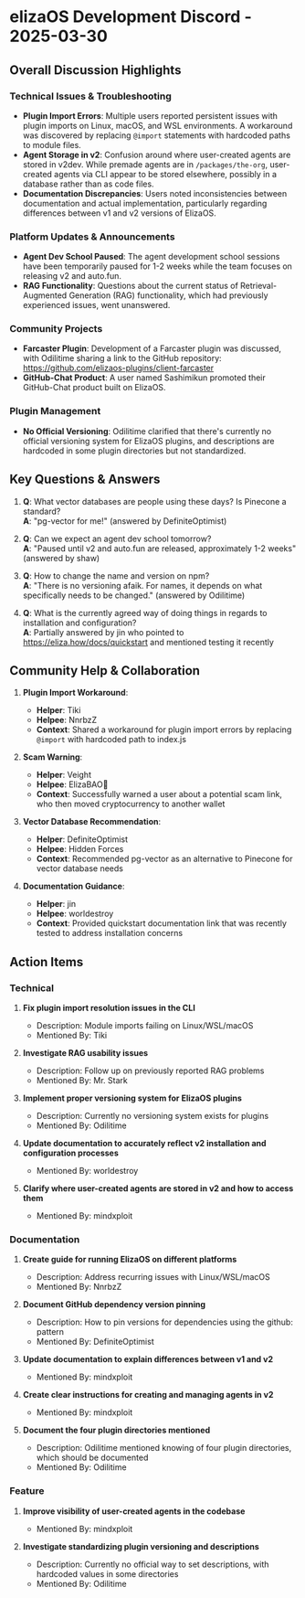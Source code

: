 # elizaOS Development Discord - 2025-03-30

## Overall Discussion Highlights

### Technical Issues & Troubleshooting
- **Plugin Import Errors**: Multiple users reported persistent issues with plugin imports on Linux, macOS, and WSL environments. A workaround was discovered by replacing `@import` statements with hardcoded paths to module files.
- **Agent Storage in v2**: Confusion around where user-created agents are stored in v2dev. While premade agents are in `/packages/the-org`, user-created agents via CLI appear to be stored elsewhere, possibly in a database rather than as code files.
- **Documentation Discrepancies**: Users noted inconsistencies between documentation and actual implementation, particularly regarding differences between v1 and v2 versions of ElizaOS.

### Platform Updates & Announcements
- **Agent Dev School Paused**: The agent development school sessions have been temporarily paused for 1-2 weeks while the team focuses on releasing v2 and auto.fun.
- **RAG Functionality**: Questions about the current status of Retrieval-Augmented Generation (RAG) functionality, which had previously experienced issues, went unanswered.

### Community Projects
- **Farcaster Plugin**: Development of a Farcaster plugin was discussed, with Odilitime sharing a link to the GitHub repository: https://github.com/elizaos-plugins/client-farcaster
- **GitHub-Chat Product**: A user named Sashimikun promoted their GitHub-Chat product built on ElizaOS.

### Plugin Management
- **No Official Versioning**: Odilitime clarified that there's currently no official versioning system for ElizaOS plugins, and descriptions are hardcoded in some plugin directories but not standardized.

## Key Questions & Answers

1. **Q**: What vector databases are people using these days? Is Pinecone a standard?  
   **A**: "pg-vector for me!" (answered by DefiniteOptimist)

2. **Q**: Can we expect an agent dev school tomorrow?  
   **A**: "Paused until v2 and auto.fun are released, approximately 1-2 weeks" (answered by shaw)

3. **Q**: How to change the name and version on npm?  
   **A**: "There is no versioning afaik. For names, it depends on what specifically needs to be changed." (answered by Odilitime)

4. **Q**: What is the currently agreed way of doing things in regards to installation and configuration?  
   **A**: Partially answered by jin who pointed to https://eliza.how/docs/quickstart and mentioned testing it recently

## Community Help & Collaboration

1. **Plugin Import Workaround**:
   - **Helper**: Tiki
   - **Helpee**: NnrbzZ
   - **Context**: Shared a workaround for plugin import errors by replacing `@import` with hardcoded path to index.js

2. **Scam Warning**:
   - **Helper**: Veight
   - **Helpee**: ElizaBAO🌟
   - **Context**: Successfully warned a user about a potential scam link, who then moved cryptocurrency to another wallet

3. **Vector Database Recommendation**:
   - **Helper**: DefiniteOptimist
   - **Helpee**: Hidden Forces
   - **Context**: Recommended pg-vector as an alternative to Pinecone for vector database needs

4. **Documentation Guidance**:
   - **Helper**: jin
   - **Helpee**: worldestroy
   - **Context**: Provided quickstart documentation link that was recently tested to address installation concerns

## Action Items

### Technical
1. **Fix plugin import resolution issues in the CLI**
   - Description: Module imports failing on Linux/WSL/macOS
   - Mentioned By: Tiki

2. **Investigate RAG usability issues**
   - Description: Follow up on previously reported RAG problems
   - Mentioned By: Mr. Stark

3. **Implement proper versioning system for ElizaOS plugins**
   - Description: Currently no versioning system exists for plugins
   - Mentioned By: Odilitime

4. **Update documentation to accurately reflect v2 installation and configuration processes**
   - Mentioned By: worldestroy

5. **Clarify where user-created agents are stored in v2 and how to access them**
   - Mentioned By: mindxploit

### Documentation
1. **Create guide for running ElizaOS on different platforms**
   - Description: Address recurring issues with Linux/WSL/macOS
   - Mentioned By: NnrbzZ

2. **Document GitHub dependency version pinning**
   - Description: How to pin versions for dependencies using the github: pattern
   - Mentioned By: DefiniteOptimist

3. **Update documentation to explain differences between v1 and v2**
   - Mentioned By: mindxploit

4. **Create clear instructions for creating and managing agents in v2**
   - Mentioned By: mindxploit

5. **Document the four plugin directories mentioned**
   - Description: Odilitime mentioned knowing of four plugin directories, which should be documented
   - Mentioned By: Odilitime

### Feature
1. **Improve visibility of user-created agents in the codebase**
   - Mentioned By: mindxploit

2. **Investigate standardizing plugin versioning and descriptions**
   - Description: Currently no official way to set descriptions, with hardcoded values in some directories
   - Mentioned By: Odilitime